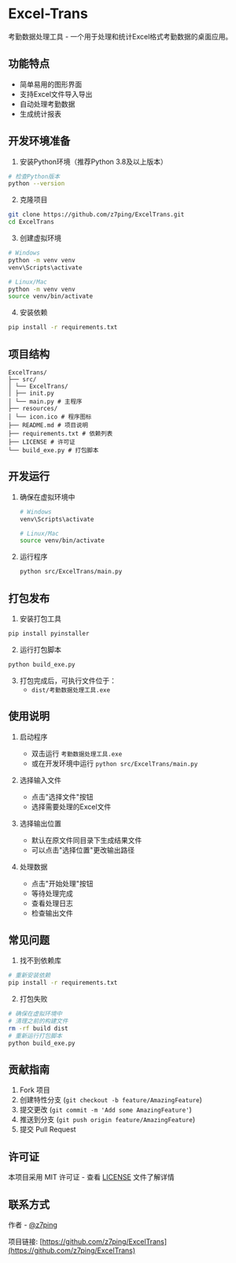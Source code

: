 # Excel-Trans

考勤数据处理工具 - 一个用于处理和统计Excel格式考勤数据的桌面应用。

## 功能特点

- 简单易用的图形界面
- 支持Excel文件导入导出
- 自动处理考勤数据
- 生成统计报表

## 开发环境准备

1. 安装Python环境（推荐Python 3.8及以上版本）
```bash
# 检查Python版本
python --version
```

2. 克隆项目
```bash
git clone https://github.com/z7ping/ExcelTrans.git
cd ExcelTrans
```

3. 创建虚拟环境
```bash
# Windows
python -m venv venv
venv\Scripts\activate

# Linux/Mac
python -m venv venv
source venv/bin/activate
```

4. 安装依赖
```bash
pip install -r requirements.txt
```

## 项目结构

```
ExcelTrans/
├── src/
│ └── ExcelTrans/
│ ├── init.py
│ └── main.py # 主程序
├── resources/
│ └── icon.ico # 程序图标
├── README.md # 项目说明
├── requirements.txt # 依赖列表
├── LICENSE # 许可证
└── build_exe.py # 打包脚本
```


## 开发运行

1. 确保在虚拟环境中
   ```bash
   # Windows
   venv\Scripts\activate

   # Linux/Mac
   source venv/bin/activate
   ```

2. 运行程序
   ```bash
   python src/ExcelTrans/main.py
   ```

## 打包发布

1. 安装打包工具
```bash
pip install pyinstaller
```

2. 运行打包脚本
```bash
python build_exe.py
```

3. 打包完成后，可执行文件位于：
   - `dist/考勤数据处理工具.exe`

## 使用说明

1. 启动程序
   - 双击运行 `考勤数据处理工具.exe`
   - 或在开发环境中运行 `python src/ExcelTrans/main.py`

2. 选择输入文件
   - 点击"选择文件"按钮
   - 选择需要处理的Excel文件

3. 选择输出位置
   - 默认在原文件同目录下生成结果文件
   - 可以点击"选择位置"更改输出路径

4. 处理数据
   - 点击"开始处理"按钮
   - 等待处理完成
   - 查看处理日志
   - 检查输出文件

## 常见问题

1. 找不到依赖库
```bash
# 重新安装依赖
pip install -r requirements.txt
```

2. 打包失败
```bash
# 确保在虚拟环境中
# 清理之前的构建文件
rm -rf build dist
# 重新运行打包脚本
python build_exe.py
```

## 贡献指南

1. Fork 项目
2. 创建特性分支 (`git checkout -b feature/AmazingFeature`)
3. 提交更改 (`git commit -m 'Add some AmazingFeature'`)
4. 推送到分支 (`git push origin feature/AmazingFeature`)
5. 提交 Pull Request

## 许可证

本项目采用 MIT 许可证 - 查看 [LICENSE](LICENSE) 文件了解详情

## 联系方式

作者 - [@z7ping](https://github.com/z7ping)

项目链接: [https://github.com/z7ping/ExcelTrans](https://github.com/z7ping/ExcelTrans)